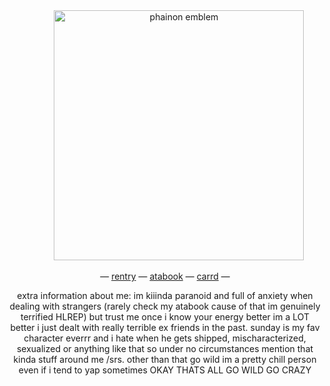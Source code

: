   </div>
<div align=center> ⠀⠀⠀⠀
<img width="400" src="https://files.catbox.moe/vyvald.png" alt="phainon emblem">

  
 — [rentry](https://rentry.co/haloviangel) — [atabook](https://sundays.atabook.org) — [carrd](https://kkkaat.carrd.co) —

extra information about me:
im kiiinda paranoid and full of anxiety when dealing with strangers (rarely check my atabook cause of that im genuinely terrified HLREP) but trust me once i know your energy better im a LOT better i just dealt with really terrible ex friends in the past.
sunday is my fav character everrr and i hate when he gets shipped, mischaracterized, sexualized or anything like that so under no circumstances mention that kinda stuff around me /srs. other than that go wild im a pretty chill person even if i tend to yap sometimes OKAY THATS ALL GO WILD GO CRAZY
</div>
